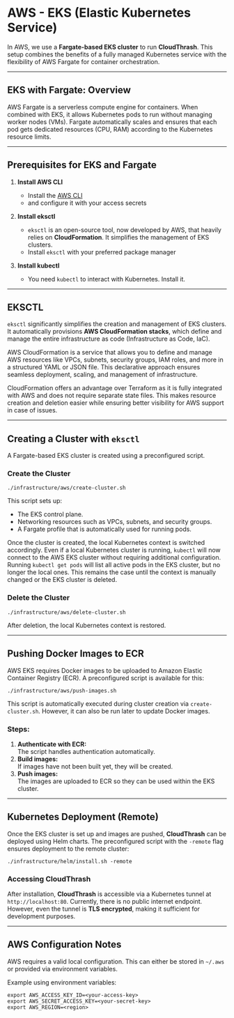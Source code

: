 # AWS - EKS (Elastic Kubernetes Service)  

In AWS, we use a **Fargate-based EKS cluster** to run **CloudThrash**. This setup combines the benefits of a fully managed Kubernetes service with the flexibility of AWS Fargate for container orchestration.  

---

## EKS with Fargate: Overview  

AWS Fargate is a serverless compute engine for containers. When combined with EKS, it allows Kubernetes pods to run without managing worker nodes (VMs). Fargate automatically scales and ensures that each pod gets dedicated resources (CPU, RAM) according to the Kubernetes resource limits.  

---

## Prerequisites for EKS and Fargate  

1. **Install AWS CLI**  
   - Install the [AWS CLI](https://docs.aws.amazon.com/cli/latest/userguide/install-cliv2.html)
   - and configure it with your access secrets 

2. **Install eksctl**  
   - `eksctl` is an open-source tool, now developed by AWS, that heavily relies on **CloudFormation**. It simplifies the management of EKS clusters.  
   - Install `eksctl` with your preferred package manager

3. **Install kubectl**  
   - You need `kubectl` to interact with Kubernetes. Install it.

---

## EKSCTL  

`eksctl` significantly simplifies the creation and management of EKS clusters. It automatically provisions **AWS CloudFormation stacks**, which define and manage the entire infrastructure as code (Infrastructure as Code, IaC).  

AWS CloudFormation is a service that allows you to define and manage AWS resources like VPCs, subnets, security groups, IAM roles, and more in a structured YAML or JSON file. This declarative approach ensures seamless deployment, scaling, and management of infrastructure.

CloudFormation offers an advantage over Terraform as it is fully integrated with AWS and does not require separate state files. This makes resource creation and deletion easier while ensuring better visibility for AWS support in case of issues.  

---

## Creating a Cluster with `eksctl`  

A Fargate-based EKS cluster is created using a preconfigured script.  

### Create the Cluster  

```shell
./infrastructure/aws/create-cluster.sh
```  

This script sets up:  
- The EKS control plane.  
- Networking resources such as VPCs, subnets, and security groups.  
- A Fargate profile that is automatically used for running pods.  

Once the cluster is created, the local Kubernetes context is switched accordingly. Even if a local Kubernetes cluster is running, `kubectl` will now connect to the AWS EKS cluster without requiring additional configuration. Running `kubectl get pods` will list all active pods in the EKS cluster, but no longer the local ones. This remains the case until the context is manually changed or the EKS cluster is deleted.  

### Delete the Cluster  
  
   ```shell
   ./infrastructure/aws/delete-cluster.sh
   ```  

After deletion, the local Kubernetes context is restored.  

---

## Pushing Docker Images to ECR  

AWS EKS requires Docker images to be uploaded to Amazon Elastic Container Registry (ECR). A preconfigured script is available for this:  

```shell
./infrastructure/aws/push-images.sh
```  

This script is automatically executed during cluster creation via `create-cluster.sh`. However, it can also be run later to update Docker images.  

### Steps:  
1. **Authenticate with ECR:**  
   The script handles authentication automatically.  
2. **Build images:**  
   If images have not been built yet, they will be created.  
3. **Push images:**  
   The images are uploaded to ECR so they can be used within the EKS cluster.  

---

## Kubernetes Deployment (Remote)  

Once the EKS cluster is set up and images are pushed, **CloudThrash** can be deployed using Helm charts. The preconfigured script with the `-remote` flag ensures deployment to the remote cluster:  

```shell
./infrastructure/helm/install.sh -remote
```  

### Accessing CloudThrash  

After installation, **CloudThrash** is accessible via a Kubernetes tunnel at `http://localhost:80`. Currently, there is no public internet endpoint. However, even the tunnel is **TLS encrypted**, making it sufficient for development purposes.  

---

## AWS Configuration Notes  

AWS requires a valid local configuration. This can either be stored in `~/.aws` or provided via environment variables.  

Example using environment variables:  

```shell
export AWS_ACCESS_KEY_ID=<your-access-key>
export AWS_SECRET_ACCESS_KEY=<your-secret-key>
export AWS_REGION=<region>
```  
